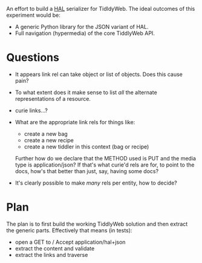 An effort to build a
[HAL](http://stateless.co/hal_specification.html) serializer for
TidldyWeb. The ideal outcomes of this experiment would be:

* A generic Python library for the JSON variant of HAL.
* Full navigation (hypermedia) of the core TiddlyWeb API.

Questions
=========

* It appears link rel can take object or list of objects. Does
  this cause pain?
* To what extent does it make sense to list _all_ the alternate
  representations of a resource.
* curie links...?
* What are the appropriate link rels for things like:
  * create a new bag
  * create a new recipe
  * create a new tiddler in this context (bag or recipe)
  
  Further how do we declare that the METHOD used is PUT and the
  media type is application/json? If that's what curie'd rels are
  for, to point to the docs, how's that better than just, say, 
  having some docs?
* It's clearly possible to make _many_ rels per entity, how to
  decide?

Plan
====

The plan is to first build the working TiddlyWeb solution and then
extract the generic parts. Effectively that means (in tests):

* open a GET to / Accept application/hal+json
* extract the content and validate
* extract the links and traverse


